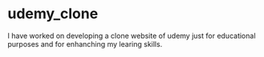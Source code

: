 # udemy_clone
I have worked on developing a clone website of udemy just for educational purposes and for enhanching my learing skills.

